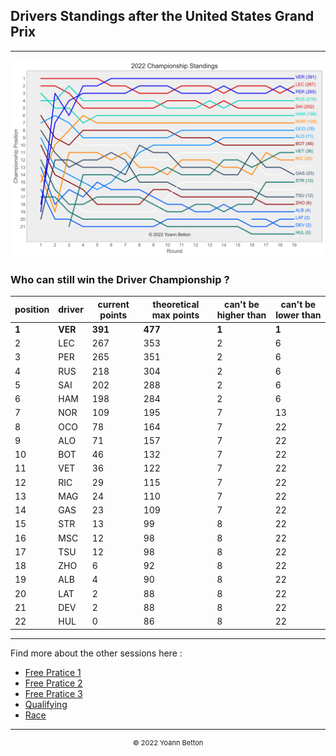 ## Drivers Standings after the United States Grand Prix

---

<img src="/output/2022-10-23_United_States_Grand_Prix/drivers_standings_championship_white.svg?raw=true"/>

### Who can still win the Driver Championship ?

| position | driver | current points | theoretical max points | can't be higher than | can't be lower than |
| -------- | ------ | -------------- | ---------------------- | -------------------- | ------------------- |
| **1**        | **VER**    | **391**            | **477**                    | **1**                    | **1**                   |
| 2        | LEC    | 267            | 353                    | 2                    | 6                   |
| 3        | PER    | 265            | 351                    | 2                    | 6                   |
| 4        | RUS    | 218            | 304                    | 2                    | 6                   |
| 5        | SAI    | 202            | 288                    | 2                    | 6                   |
| 6        | HAM    | 198            | 284                    | 2                    | 6                   |
| 7        | NOR    | 109            | 195                    | 7                    | 13                  |
| 8        | OCO    | 78             | 164                    | 7                    | 22                  |
| 9        | ALO    | 71             | 157                    | 7                    | 22                  |
| 10       | BOT    | 46             | 132                    | 7                    | 22                  |
| 11       | VET    | 36             | 122                    | 7                    | 22                  |
| 12       | RIC    | 29             | 115                    | 7                    | 22                  |
| 13       | MAG    | 24             | 110                    | 7                    | 22                  |
| 14       | GAS    | 23             | 109                    | 7                    | 22                  |
| 15       | STR    | 13             | 99                     | 8                    | 22                  |
| 16       | MSC    | 12             | 98                     | 8                    | 22                  |
| 17       | TSU    | 12             | 98                     | 8                    | 22                  |
| 18       | ZHO    | 6              | 92                     | 8                    | 22                  |
| 19       | ALB    | 4              | 90                     | 8                    | 22                  |
| 20       | LAT    | 2              | 88                     | 8                    | 22                  |
| 21       | DEV    | 2              | 88                     | 8                    | 22                  |
| 22       | HUL    | 0              | 86                     | 8                    | 22                  |

--- 

Find more about the other sessions here :
  - [Free Pratice 1](/page/FP1/2022-10-23_United_States_Grand_Prix)  
  - [Free Pratice 2](/page/FP2/2022-10-23_United_States_Grand_Prix) 
  - [Free Pratice 3](/page/FP3/2022-10-23_United_States_Grand_Prix)
  - [Qualifying](/page/Qualifying/2022-10-23_United_States_Grand_Prix) 
  - [Race](/page/Race/2022-10-23_United_States_Grand_Prix)

---

<div style="text-align: center">
  <p style="font-size:11px">&copy; 2022 Yoann Betton</p>
</div>

<!-- ---

<p style="font-size:11px">Page generated from <a href="https://github.com/yoannbtn/yoannbtn.github.io">github.com/yoannbtn</a>.</p> -->